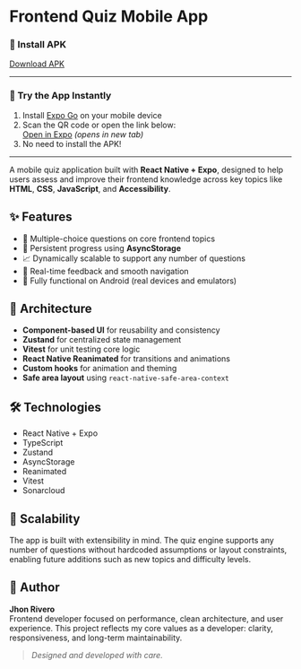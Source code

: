 # Frontend Quiz Mobile App

### 📲 Install APK  
[Download APK](https://expo.dev/accounts/jhonrivero/projects/FrontendQuiz/builds/d4dbc88e-09bb-4a54-8a40-90e42b10bb6a)

---

### 📱 Try the App Instantly

1. Install [Expo Go](https://expo.dev/client) on your mobile device  
2. Scan the QR code or open the link below:  
   [Open in Expo](https://expo.dev/preview/update?message=Merge%20remote-tracking%20branch%20'origin%2Fmain'%20into%20feat%2Fexpo-preview&updateRuntimeVersion=1.0.0&createdAt=2025-05-13T19%3A49%3A59.767Z&slug=exp&projectId=5bf57d88-8cc2-49c9-9c4e-fed3e9411fb2&group=479952f0-e9e8-4ba0-bb1a-73d4d639dd7a) _(opens in new tab)_
3. No need to install the APK!

_______________________________________________

A mobile quiz application built with **React Native + Expo**, designed to help users assess and improve their frontend knowledge across key topics like **HTML**, **CSS**, **JavaScript**, and **Accessibility**.

## ✨ Features

- 🧠 Multiple-choice questions on core frontend topics
- 💾 Persistent progress using **AsyncStorage**
- 📈 Dynamically scalable to support any number of questions
- 🔁 Real-time feedback and smooth navigation
- 📱 Fully functional on Android (real devices and emulators)

## 🧱 Architecture

- **Component-based UI** for reusability and consistency
- **Zustand** for centralized state management
- **Vitest** for unit testing core logic
- **React Native Reanimated** for transitions and animations
- **Custom hooks** for animation and theming
- **Safe area layout** using `react-native-safe-area-context`

## 🛠 Technologies

- React Native + Expo
- TypeScript
- Zustand
- AsyncStorage
- Reanimated
- Vitest
- Sonarcloud

## 🚀 Scalability

The app is built with extensibility in mind. The quiz engine supports any number of questions without hardcoded assumptions or layout constraints, enabling future additions such as new topics and difficulty levels.

## 👤 Author

**Jhon Rivero**  
Frontend developer focused on performance, clean architecture, and user experience. This project reflects my core values as a developer: clarity, responsiveness, and long-term maintainability.

> *Designed and developed with care.*